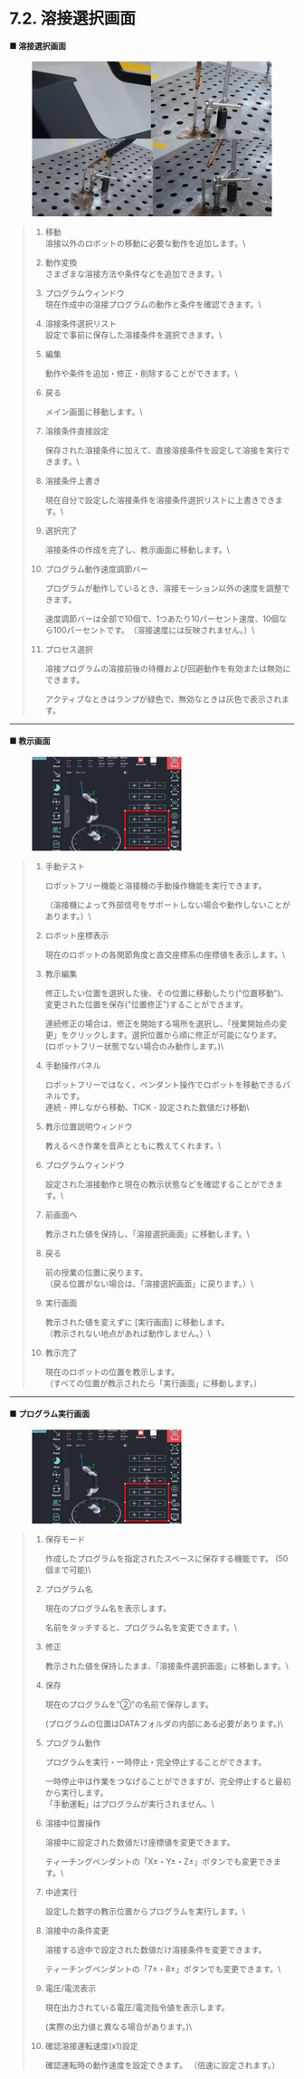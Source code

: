 # 7.2. 溶接選択画面

#### ■ 溶接選択画面

<figure><img src="../.gitbook/assets/그림4.png" alt=""><figcaption></figcaption></figure>

> 1. 移動\
>    溶接以外のロボットの移動に必要な動作を追加します。\
>
> 2. 動作変換\
>    さまざまな溶接方法や条件などを追加できます。\
>
> 3. プログラムウィンドウ\
>    現在作成中の溶接プログラムの動作と条件を確認できます。\
>
> 4. 溶接条件選択リスト\
>    設定で事前に保存した溶接条件を選択できます。\
>
> 5.  編集
>
>     動作や条件を追加・修正・削除することができます。\
>
> 6.  戻る
>
>     メイン画面に移動します。\
>
> 7.  溶接条件直接設定
>
>     保存された溶接条件に加えて、直接溶接条件を設定して溶接を実行できます。\
>
> 8.  溶接条件上書き
>
>     現在自分で設定した溶接条件を溶接条件選択リストに上書きできます。\
>
> 9.  選択完了
>
>     溶接条件の作成を完了し、教示画面に移動します。\
>
> 10. プログラム動作速度調節バー
>
>     プログラムが動作しているとき、溶接モーション以外の速度を調整できます。
>
>     速度調節バーは全部で10個で、1つあたり10パーセント速度、10個なら100パーセントです。　（溶接速度には反映されません。）\
>
> 11. プロセス選択
>
>     溶接プログラムの溶接前後の待機および回避動作を有効または無効にできます。
>
>     アクティブなときはランプが緑色で、無効なときは灰色で表示されます。



***

#### ■ 教示画面

<figure><img src="../.gitbook/assets/그림6.png" alt=""><figcaption></figcaption></figure>

> 1.  手動テスト
>
>     ロボットフリー機能と溶接機の手動操作機能を実行できます。
>
>     （溶接機によって外部信号をサポートしない場合や動作しないことがあります。）\
>
> 2.  ロボット座標表示
>
>     現在のロボットの各関節角度と直交座標系の座標値を表示します。\
>
> 3.  教示編集
>
>     修正したい位置を選択した後、その位置に移動したり("位置移動")、変更された位置を保存("位置修正")することができます。
>
>     連続修正の場合は、修正を開始する場所を選択し、「授業開始点の変更」をクリックします。選択位置から順に修正が可能になります。\
>     (ロボットフリー状態でない場合のみ動作します。)\
>
> 4.  手動操作パネル
>
>     ロボットフリーではなく、ペンダント操作でロボットを移動できるパネルです。\
>     連続 - 押しながら移動、TICK - 設定された数値だけ移動\
>
> 5.  教示位置説明ウィンドウ
>
>     教えるべき作業を音声とともに教えてくれます。\
>
> 6.  プログラムウィンドウ
>
>     設定された溶接動作と現在の教示状態などを確認することができます。\
>
> 7.  前画面へ
>
>     教示された値を保持し、「溶接選択画面」に移動します。\
>
> 8.  戻る
>
>     前の授業の位置に戻ります。\
>     （戻る位置がない場合は、「溶接選択画面」に戻ります。）\
>
> 9.  実行画面
>
>     教示された値を変えずに \[実行画面] に移動します。\
>     （教示されない地点があれば動作しません。）\
>
> 10. 教示完了
>
>     現在のロボットの位置を教示します。\
>     （すべての位置が教示されたら「実行画面」に移動します。）



***

#### ■ プログラム実行画面

<figure><img src="../.gitbook/assets/그림6.png" alt=""><figcaption></figcaption></figure>

> 1.  保存モード
>
>     作成したプログラムを指定されたスペースに保存する機能です。 (50個まで可能)\
>
> 2.  プログラム名
>
>     現在のプログラム名を表示します。
>
>     名前をタッチすると、プログラム名を変更できます。\
>
> 3.  修正
>
>     教示された値を保持したまま、「溶接条件選択画面」に移動します。\
>
> 4.  保存
>
>     現在のプログラムを"②"の名前で保存します。
>
>     (プログラムの位置はDATAフォルダの内部にある必要があります。)\
>
> 5.  プログラム動作
>
>     プログラムを実行・一時停止・完全停止することができます。
>
>     一時停止中は作業をつなげることができますが、完全停止すると最初から実行します。\
>     「手動運転」はプログラムが実行されません。\
>
> 6.  溶接中位置操作
>
>     溶接中に設定された数値だけ座標値を変更できます。
>
>     ティーチングペンダントの「X±・Y±・Z±」ボタンでも変更できます。\
>
> 7.  中途実行
>
>     設定した数字の教示位置からプログラムを実行します。\
>
> 8.  溶接中の条件変更
>
>     溶接する途中で設定された数値だけ溶接条件を変更できます。
>
>     ティーチングペンダントの「7±・8±」ボタンでも変更できます。\
>
> 9.  電圧/電流表示
>
>     現在出力されている電圧/電流指令値を表示します。
>
>     (実際の出力値と異なる場合があります。)\
>
> 10. 確認溶接運転速度(x1)設定
>
>     確認運転時の動作速度を設定できます。 （倍速に設定されます。）
